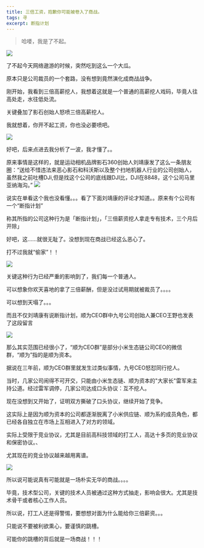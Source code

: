 ```yaml
---
title: 三倍工资，抱歉你可能被卷入了商战。
tags: 寻
excerpt: 断指计划
---
```


> 哈喽，我是了不起。


![](https://files.mdnice.com/user/26505/de952ae3-fbe1-48c8-a3c2-dfc9fb5613c1.png)

了不起今天网络遨游的时候，突然吃到这么一个大瓜。

原本只是公司裁员的一个套路，没有想到竟然演化成商战战争。

刚开始，我看到三倍高薪挖人，我想着这就是一个普通的高薪挖人戏码，毕竟人往高处走，水往低处流。

关键叠加了影石创始人怒喷三倍高薪挖人。

我就想着，你开不起工资，你也没必要喷吧。

![](https://files.mdnice.com/user/26505/9a09b2e7-0050-4ac8-b932-947672f58ffa.gif)

好吧，后来点进去我分析了一波，我才懂了。。

原来事情是这样的，就是运动相机品牌影石360创始人刘靖康发了这么一条朋友圈：“送给不惜违法来恶心影石和科沃斯以及整个扫地机器人行业的公司创始人，虽然我之前吐槽DJi,但是找这个公司的底线跟DJI比，DJI在8848，这个公司马里亚纳海沟。”
![](https://files.mdnice.com/user/26505/de952ae3-fbe1-48c8-a3c2-dfc9fb5613c1.png)

说实在单看这个我也没看懂。。。看了下面刘靖康的评论才知道。。原来有个公司有一个“断指计划”

称其所指的公司这种行为是「断指计划」，「三倍薪资挖人拿走专有技术，三个月后开除」‍‍‍‍‍‍‍‍‍‍

好吧，这……就很无耻了。没想到现在商战已经这么恶心了。

打不过我就“偷家”！！


![](https://files.mdnice.com/user/26505/3bfa3e50-b0f9-49d0-8a05-52ccdab26ba2.gif)

关键这种行为已经严重的影响到了，我们每一个普通人。

可以想象你欢天喜地的拿了三倍薪酬，但是没过试用期就被裁员了。。。。

可以想到天塌了。。。


而且不仅刘靖康有说断指计划，顺为CEO群中九号公司创始人兼CEO王野也发表了这段留言

![](https://files.mdnice.com/user/26505/a8f2a17a-774e-4987-8951-0b766cdd530c.png)

那么其实范围已经很小了，“顺为CEO群”是部分小米生态链公司CEO的微信群，“顺为”指的是顺为资本。

据说在三年前，顺为CEO群里就发生过类似事情，九号CEO怒怼同行挖人。

当时，几家公司闹得不可开交，只能由小米生态链、顺为资本的"大家长"雷军来主持公道。经过雷军调停，几家公司达成口头协议：互不挖人。

现在没想到又开始了，证明双方撕破了口头协议，继续开始了竞争。

这实际上是因为顺为资本的公司都逐渐脱离了小米供应链、顺为系的成员角色，都已经各自独立在市场上互相进入了对方的领域。

实际上受限于竞业协议，尤其是目前高科技领域的打工人，高达十多页的竞业协议和保密协议。、


尤其现在的竞业协议越来越用离谱。

![](https://files.mdnice.com/user/26505/1caeae2b-8fe9-4773-ba54-b52f6c62cbce.png)

所以说可能说真有可能就是一场朴实无华的商战。。。。

毕竟，技术型公司，关键的技术人员被通过这种方式抽走，影响会很大。尤其是技术骨干或者核心工作人员。

所以说，打工人还是得警惕，要想想对面为什么能给你三倍薪资。。。

只能说不要被利欲熏心，要谨慎的跳槽。

可能你的跳槽的背后就是一场商战！！！





